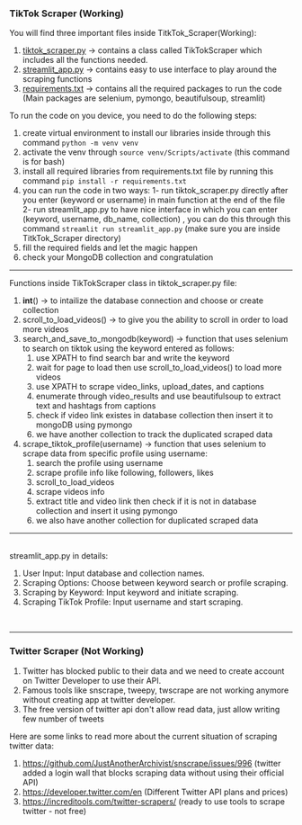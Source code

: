 ### TikTok Scraper (Working)
You will find three important files inside TitkTok_Scraper(Working):
1. [tiktok_scraper.py](TikTok_Scraper\tiktok_scraper.py) -> contains a class called TikTokScraper which includes all the functions needed.
2. [streamlit_app.py](TikTok_Scraper\streamlit_app.py) -> contains easy to use interface to play around the scraping functions
3. [requirements.txt](TikTok_Scraper\requirements.txt) -> contains all the required packages to run the code (Main packages are selenium, pymongo, beautifulsoup, streamlit)

To run the code on you device, you need to do the following steps:
1. create virtual environment to install our libraries inside through this command `python -m venv venv`
2. activate the venv through `source venv/Scripts/activate` (this command is for bash)
3. install all required libraries from requirements.txt file by running this command `pip install -r requirements.txt`
4. you can run the code in two ways:
    1- run tiktok_scraper.py directly after you enter (keyword or username) in main function at the end of the file
    2- run streamlit_app.py to have nice interface in which you can enter (keyword, username, db_name, collection)
        , you can do this through this command `streamlit run streamlit_app.py` (make sure you are inside TitkTok_Scraper directory)
5. fill the required fields and let the magic happen
6. check your MongoDB collection and congratulation

----
Functions inside TikTokScraper class in tiktok_scraper.py file:
1. __int__() -> to intailize the database connection and choose or create collection
2. scroll_to_load_videos() -> to give you the ability to scroll in order to load more videos
3. search_and_save_to_mongodb(keyword) -> function that uses selenium to search on tiktok using the keyword entered as follows:
                                            <ol>
                                            <li> use XPATH to find search bar and write the keyword</li>
                                            <li> wait for page to load then use scroll_to_load_videos() to load more videos</li>
                                            <li> use XPATH to scrape video_links, upload_dates, and captions</li>
                                            <li> enumerate through video_results and use beautifulsoup to extract text and hashtags from captions</li>
                                            <li> check if video link existes in database collection then insert it to mongoDB using pymongo</li>
                                            <li> we have another collection to track the duplicated scraped data</li>
                                            </ol>
4. scrape_tiktok_profile(username) -> function that uses selenium to scrape data from specific profile using username:
                                        <ol>
                                        <li>search the profile using username</li>
                                        <li>scrape profile info like following, followers, likes</li>
                                        <li>scroll_to_load_videos</li>
                                        <li>scrape videos info</li>
                                        <li>extract title and video link then check if it is not in database collection and insert it using pymongo</li>
                                        <li>we also have another collection for duplicated scraped data</li>
                                        </ol>
<be>

-----
<br>
streamlit_app.py in details:

1. User Input: Input database and collection names.
2. Scraping Options: Choose between keyword search or profile scraping.
3. Scraping by Keyword: Input keyword and initiate scraping.
4. Scraping TikTok Profile: Input username and start scraping.

<br>

-----
<be>

### Twitter Scraper (Not Working)

1. Twitter has blocked public to their data and we need to create account on Twitter Developer to use their API.
2. Famous tools like snscrape, tweepy, twscrape are not working anymore without creating app at twitter developer.
3. The free version of twitter api don't allow read data, just allow writing few number of tweets

Here are some links to read more about the current situation of scraping twitter data:

1. https://github.com/JustAnotherArchivist/snscrape/issues/996 (twitter added a login wall that blocks scraping data without using their official API)
2. https://developer.twitter.com/en (Different Twitter API plans and prices)
3. https://increditools.com/twitter-scrapers/ (ready to use tools to scrape twitter - not free)



                                            


